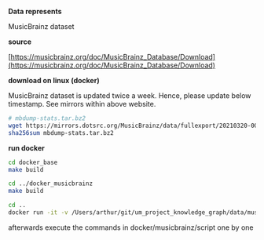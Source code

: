 **Data represents**

MusicBrainz dataset

**source**

[https://musicbrainz.org/doc/MusicBrainz_Database/Download](https://musicbrainz.org/doc/MusicBrainz_Database/Download)

**download on linux (docker)**

MusicBrainz dataset is updated twice a week. Hence, please update below timestamp. See mirrors within above website.

```bash
# mbdump-stats.tar.bz2
wget https://mirrors.dotsrc.org/MusicBrainz/data/fullexport/20210320-001657/mbdump-stats.tar.bz2
sha256sum mbdump-stats.tar.bz2
```

**run docker**

```bash
cd docker_base
make build

cd ../docker_musicbrainz
make build

cd ..
docker run -it -v /Users/arthur/git/um_project_knowledge_graph/data/musicbrainz/dump/:/tmp/project/dump -p 5432:5432 um.bmkg/musicbrainz
```

afterwards execute the commands in docker/musicbrainz/script one by one